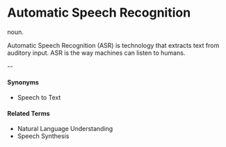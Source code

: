 # Automatic Speech Recognition

noun.

Automatic Speech Recognition (ASR) is technology that extracts text from auditory input. ASR is the way machines can listen to humans.

--

#### Synonyms
* Speech to Text

#### Related Terms
* Natural Language Understanding
* Speech Synthesis